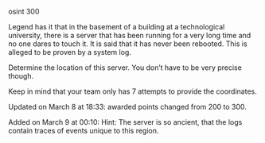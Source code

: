osint 300

Legend has it that in the basement of a building at a technological university, there is a server that has been running for a very long time and no one dares to touch it. It is said that it has never been rebooted. This is alleged to be proven by a system log.

Determine the location of this server. You don’t have to be very precise though.

Keep in mind that your team only has 7 attempts to provide the coordinates.

Updated on March 8 at 18:33: awarded points changed from 200 to 300.

Added on March 9 at 00:10: Hint: The server is so ancient, that the logs contain traces of events unique to this region.
